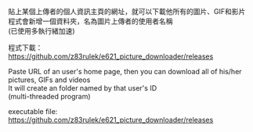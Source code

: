 貼上某個上傳者的個人資訊主頁的網址，就可以下載他所有的圖片、GIF和影片  
程式會新增一個資料夾，名為圖片上傳者的使用者名稱  
(已使用多執行緒加速)  
  
程式下載：  
https://github.com/z83rulek/e621_picture_downloader/releases  
  
Paste URL of an user's home page, then you can download all of his/her pictures, GIFs and videos  
It will create an folder named by that user's ID  
(multi-threaded program)  
  
executable file:  
https://github.com/z83rulek/e621_picture_downloader/releases  
  